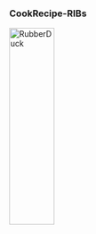 ### CookRecipe-RIBs
<img src="https://github.com/Yoon-hub/CookRecipe-RIBs/assets/92036498/719c70ca-b7b0-4ef0-b783-bf71647773c5?s=110" width="40%" height="30%" title="px(픽셀) 크기 설정" alt="RubberDuck"></img>
